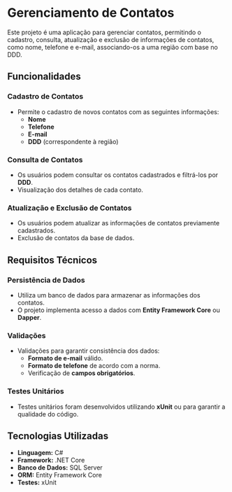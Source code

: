 # Gerenciamento de Contatos

Este projeto é uma aplicação para gerenciar contatos, permitindo o cadastro, consulta, atualização e exclusão de informações de contatos, como nome, telefone e e-mail, associando-os a uma região com base no DDD.

## Funcionalidades

### Cadastro de Contatos

- Permite o cadastro de novos contatos com as seguintes informações:
    - **Nome**
    - **Telefone**
    - **E-mail**
    - **DDD** (correspondente à região)

### Consulta de Contatos

- Os usuários podem consultar os contatos cadastrados e filtrá-los por **DDD**.
- Visualização dos detalhes de cada contato.

### Atualização e Exclusão de Contatos

- Os usuários podem atualizar as informações de contatos previamente cadastrados.
- Exclusão de contatos da base de dados.

## Requisitos Técnicos

### Persistência de Dados

- Utiliza um banco de dados para armazenar as informações dos contatos.
- O projeto implementa acesso a dados com **Entity Framework Core** ou **Dapper**.

### Validações

- Validações para garantir consistência dos dados:
    - **Formato de e-mail** válido.
    - **Formato de telefone** de acordo com a norma.
    - Verificação de **campos obrigatórios**.

### Testes Unitários

- Testes unitários foram desenvolvidos utilizando **xUnit** ou para garantir a qualidade do código.


## Tecnologias Utilizadas

- **Linguagem:** C#
- **Framework:** .NET Core
- **Banco de Dados:**  SQL Server
- **ORM:** Entity Framework Core
- **Testes:** xUnit
